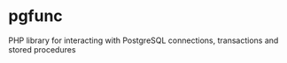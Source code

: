 # pgfunc
PHP library for interacting with PostgreSQL connections, transactions and stored procedures
